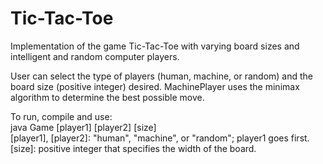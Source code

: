 Tic-Tac-Toe
===========

Implementation of the game Tic-Tac-Toe with varying board sizes and intelligent and random computer players.

User can select the type of players (human, machine, or random) and the board size (positive integer) desired. MachinePlayer uses the minimax algorithm to determine the best possible move.

To run, compile and use:  
java Game [player1] [player2] [size]  
[player1], [player2]: "human", "machine", or "random"; player1 goes first.  
[size]: positive integer that specifies the width of the board.
